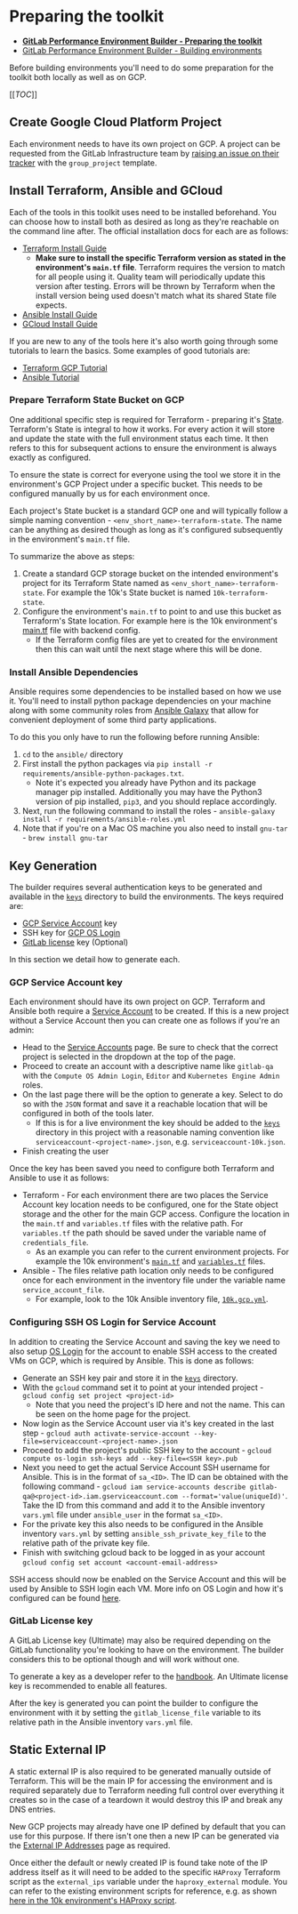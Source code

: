 # Preparing the toolkit

* [**GitLab Performance Environment Builder - Preparing the toolkit**](prep_toolkit.md)
* [GitLab Performance Environment Builder - Building environments](building_environments.md)

Before building environments you'll need to do some preparation for the toolkit both locally as well as on GCP.

[[_TOC_]]

## Create Google Cloud Platform Project

Each environment needs to have its own project on GCP. A project can be requested from the GitLab Infrastructure team by [raising an issue on their tracker](https://gitlab.com/gitlab-com/gl-infra/infrastructure/-/issues) with the `group_project` template.

## Install Terraform, Ansible and GCloud

Each of the tools in this toolkit uses need to be installed beforehand. You can choose how to install both as desired as long as they're reachable on the command line after. The official installation docs for each are as follows:
* [Terraform Install Guide](https://learn.hashicorp.com/terraform/getting-started/install.html)
  * **Make sure to install the specific Terraform version as stated in the environment's `main.tf` file**. Terraform requires the version to match for all people using it. Quality team will periodically update this version after testing. Errors will be thrown by Terraform when the install version being used doesn't match what its shared State file expects.
* [Ansible Install Guide](https://docs.ansible.com/ansible/latest/installation_guide/intro_installation.html)
* [GCloud Install Guide](https://cloud.google.com/sdk/install)

If you are new to any of the tools here it's also worth going through some tutorials to learn the basics. Some examples of good tutorials are:
* [Terraform GCP Tutorial](https://learn.hashicorp.com/terraform/gcp/intro)
* [Ansible Tutorial](https://www.guru99.com/ansible-tutorial.html)

### Prepare Terraform State Bucket on GCP

One additional specific step is required for Terraform - preparing it's [State](https://www.terraform.io/docs/state/index.html). Terraform's State is integral to how it works. For every action it will store and update the state with the full environment status each time. It then refers to this for subsequent actions to ensure the environment is always exactly as configured.

To ensure the state is correct for everyone using the tool we store it in the environment's GCP Project under a specific bucket. This needs to be configured manually by us for each environment once.

Each project's State bucket is a standard GCP one and will typically follow a simple naming convention - `<env_short_name>-terraform-state`. The name can be anything as desired though as long as it's configured subsequently in the environment's `main.tf` file.

To summarize the above as steps:

1. Create a standard GCP storage bucket on the intended environment's project for its Terraform State named as `<env_short_name>-terraform-state`. For example the 10k's State bucket is named `10k-terraform-state`.
1. Configure the environment's `main.tf` to point to and use this bucket as Terraform's State location. For example here is the 10k environment's [main.tf](terraform/10k/main.tf) file with backend config.
    * If the Terraform config files are yet to created for the environment then this can wait until the next stage where this will be done.

### Install Ansible Dependencies

Ansible requires some dependencies to be installed based on how we use it. You'll need to install python package dependencies on your machine along with some community roles from [Ansible Galaxy](https://galaxy.ansible.com/home) that allow for convenient deployment of some third party applications.

To do this you only have to run the following before running Ansible:

1. `cd` to the `ansible/` directory
1. First install the python packages via `pip install -r requirements/ansible-python-packages.txt`.
    * Note it's expected you already have Python and its package manager pip installed. Additionally you may have the Python3 version of pip installed, `pip3`, and you should replace accordingly.
1. Next, run the following command to install the roles - `ansible-galaxy install -r requirements/ansible-roles.yml`
1. Note that if you're on a Mac OS machine you also need to install `gnu-tar` - `brew install gnu-tar`

## Key Generation

The builder requires several authentication keys to be generated and available in the [`keys`](../keys) directory to build the environments. The keys required are:

* [GCP Service Account](https://console.cloud.google.com/iam-admin/serviceaccounts) key
* SSH key for [GCP OS Login](https://cloud.google.com/compute/docs/instances/managing-instance-access)
* [GitLab license](https://about.gitlab.com/handbook/developer-onboarding/#working-on-gitlab-ee) key (Optional)

In this section we detail how to generate each.

### GCP Service Account key

Each environment should have its own project on GCP. Terraform and Ansible both require a [Service Account](https://cloud.google.com/iam/docs/understanding-service-accounts) to be created. If this is a new project without a Service Account then you can create one as follows if you're an admin:

* Head to the [Service Accounts](https://console.cloud.google.com/iam-admin/serviceaccounts) page. Be sure to check that the correct project is selected in the dropdown at the top of the page.
* Proceed to create an account with a descriptive name like `gitlab-qa` with the `Compute OS Admin Login`, `Editor` and `Kubernetes Engine Admin` roles.
* On the last page there will be the option to generate a key. Select to do so with the `JSON` format and save it a reachable location that will be configured in both of the tools later.
  * If this is for a live environment the key should be added to the [`keys`](../keys) directory in this project with a reasonable naming convention like `serviceaccount-<project-name>.json`, e.g. `serviceaccount-10k.json`.
* Finish creating the user

Once the key has been saved you need to configure both Terraform and Ansible to use it as follows:
* Terraform - For each environment there are two places the Service Account key location needs to be configured, one for the State object storage and the other for the main GCP access. Configure the location in the `main.tf` and `variables.tf` files with the relative path. For `variables.tf` the path should be saved under the variable name of `credentials_file`.
  * As an example you can refer to the current environment projects. For example the 10k environment's [`main.tf`](../terraform/10k/main.tf) and [`variables.tf`](../terraform/10k/variables.tf) files.
* Ansible - The files relative path location only needs to be configured once for each environment in the inventory file under the variable name `service_account_file`.
  * For example, look to the 10k Ansible inventory file, [`10k.gcp.yml`](../ansible/inventories/10k/10k.gcp.yml).

### Configuring SSH OS Login for Service Account

In addition to creating the Service Account and saving the key we need to also setup [OS Login](https://cloud.google.com/compute/docs/instances/managing-instance-access) for the account to enable SSH access to the created VMs on GCP, which is required by Ansible. This is done as follows:

* Generate an SSH key pair and store it in the [`keys`](../keys) directory.
* With the `gcloud` command set it to point at your intended project - `gcloud config set project <project-id>`
  * Note that you need the project's ID here and not the name. This can be seen on the home page for the project.
* Now login as the Service Account user via it's key created in the last step - `gcloud auth activate-service-account --key-file=serviceaccount-<project-name>.json`
* Proceed to add the project's public SSH key to the account - `gcloud compute os-login ssh-keys add --key-file=<SSH key>.pub`
* Next you need to get the actual Service Account SSH username for Ansible. This is in the format of `sa_<ID>`. The ID can be obtained with the following command - `gcloud iam service-accounts describe gitlab-qa@<project-id>.iam.gserviceaccount.com --format='value(uniqueId)'`. Take the ID from this command and add it to the Ansible inventory `vars.yml` file under `ansible_user` in the format `sa_<ID>`.
* For the private key this also needs to be configured in the Ansible inventory `vars.yml` by setting `ansible_ssh_private_key_file` to the relative path of the private key file.
* Finish with switching gcloud back to be logged in as your account `gcloud config set account <account-email-address>`

SSH access should now be enabled on the Service Account and this will be used by Ansible to SSH login each VM. More info on OS Login and how it's configured can be found [here](https://alex.dzyoba.com/blog/gcp-ansible-service-account/).

### GitLab License key

A GitLab License key (Ultimate) may also be required depending on the GitLab functionality you're looking to have on the environment. The builder considers this to be optional though and will work without one.

To generate a key as a developer refer to the [handbook](https://about.gitlab.com/handbook/developer-onboarding/#working-on-gitlab-ee). An Ultimate license key is recommended to enable all features.

After the key is generated you can point the builder to configure the environment with it by setting the `gitlab_license_file` variable to its relative path in the Ansible inventory `vars.yml` file.

## Static External IP

A static external IP is also required to be generated manually outside of Terraform. This will be the main IP for accessing the environment and is required separately due to Terraform needing full control over everything it creates so in the case of a teardown it would destroy this IP and break any DNS entries.

New GCP projects may already have one IP defined by default that you can use for this purpose. If there isn't one then a new IP can be generated via the [External IP Addresses](https://console.cloud.google.com/networking/addresses/list?project=gitlab-qa-25k-bc38fe) page as required.

Once either the default or newly created IP is found take note of the IP address itself as it will need to be added to the specific `HAProxy` Terraform script as the `external_ips` variable under the `haproxy_external` module. You can refer to the existing environment scripts for reference, e.g. as shown [here in the 10k environment's HAProxy script](https://gitlab.com/gitlab-org/quality/performance-environment-builder/blob/master/terraform/10k/haproxy.tf).
